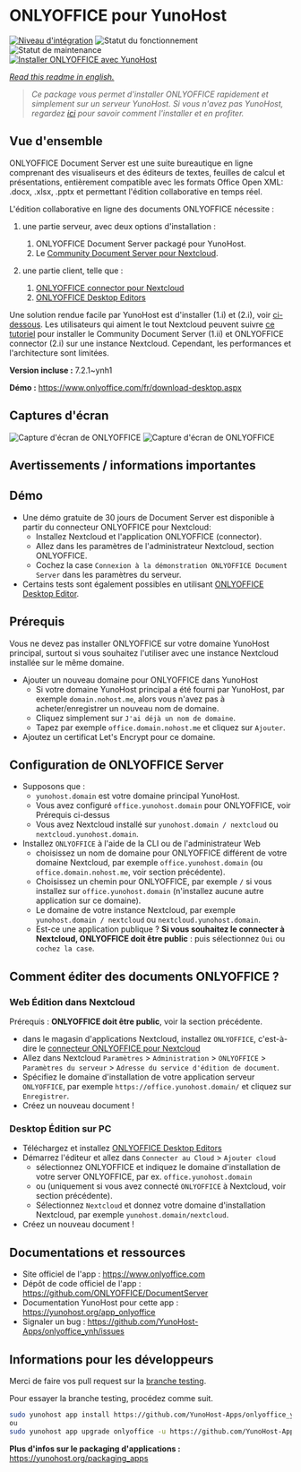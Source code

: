 <!--
N.B.: This README was automatically generated by https://github.com/YunoHost/apps/tree/master/tools/README-generator
It shall NOT be edited by hand.
-->

# ONLYOFFICE pour YunoHost

[![Niveau d'intégration](https://dash.yunohost.org/integration/onlyoffice.svg)](https://dash.yunohost.org/appci/app/onlyoffice) ![Statut du fonctionnement](https://ci-apps.yunohost.org/ci/badges/onlyoffice.status.svg) ![Statut de maintenance](https://ci-apps.yunohost.org/ci/badges/onlyoffice.maintain.svg)  
[![Installer ONLYOFFICE avec YunoHost](https://install-app.yunohost.org/install-with-yunohost.svg)](https://install-app.yunohost.org/?app=onlyoffice)

*[Read this readme in english.](./README.md)*

> *Ce package vous permet d'installer ONLYOFFICE rapidement et simplement sur un serveur YunoHost.
Si vous n'avez pas YunoHost, regardez [ici](https://yunohost.org/#/install) pour savoir comment l'installer et en profiter.*

## Vue d'ensemble

ONLYOFFICE Document Server est une suite bureautique en ligne comprenant des visualiseurs et des éditeurs de textes, feuilles de calcul et présentations, entièrement compatible avec les formats Office Open XML: .docx, .xlsx, .pptx et permettant l'édition collaborative en temps réel.

L'édition collaborative en ligne des documents ONLYOFFICE nécessite :
1. une partie serveur, avec deux options d'installation :
    1. ONLYOFFICE Document Server packagé pour YunoHost.
    2. Le [Community Document Server pour Nextcloud](https://apps.nextcloud.com/apps/documentserver_community).

2. une partie client, telle que :
    1. [ONLYOFFICE connector pour Nextcloud](https://apps.nextcloud.com/apps/onlyoffice)
    2. [ONLYOFFICE Desktop Editors](https://www.onlyoffice.com/fr/download-desktop.aspx)

Une solution rendue facile par YunoHost est d'installer (1.i) et (2.i), voir [ci-dessous](https://github.com/YunoHost-Apps/onlyoffice_ynh/blob/master/README_fr.md#configuration-de-onlyoffice-server). Les utilisateurs qui aiment le tout Nextcloud peuvent suivre [ce tutoriel](https://github.com/YunoHost-Apps/nextcloud_ynh/blob/master/README_fr.md#configurer-lint%C3%A9gration-donlyoffice) pour installer le Community Document Server (1.ii) et ONLYOFFICE connector (2.i) sur une instance Nextcloud. Cependant, les performances et l'architecture sont limitées.


**Version incluse :** 7.2.1~ynh1

**Démo :** https://www.onlyoffice.com/fr/download-desktop.aspx

## Captures d'écran

![Capture d'écran de ONLYOFFICE](./doc/screenshots/.DS_Store)
![Capture d'écran de ONLYOFFICE](./doc/screenshots/document-short.png)

## Avertissements / informations importantes

## Démo

* Une démo gratuite de 30 jours de Document Server est disponible à partir du connecteur ONLYOFFICE pour Nextcloud:
   * Installez Nextcloud et l'application ONLYOFFICE (connector).
   * Allez dans les paramètres de l'administrateur Nextcloud, section ONLYOFFICE.
   * Cochez la case `Connexion à la démonstration ONLYOFFICE Document Server` dans les paramètres du serveur.
* Certains tests sont également possibles en utilisant [ONLYOFFICE Desktop Editor](https://www.onlyoffice.com/fr/download-desktop.aspx).

## Prérequis

Vous ne devez pas installer ONLYOFFICE sur votre domaine YunoHost principal, surtout si vous souhaitez l'utiliser avec une instance Nextcloud installée sur le même domaine.
* Ajouter un nouveau domaine pour ONLYOFFICE dans YunoHost
   * Si votre domaine YunoHost principal a été fourni par YunoHost, par exemple `domain.nohost.me`, alors vous n'avez pas à acheter/enregistrer un nouveau nom de domaine.
   * Cliquez simplement sur `J'ai déjà un nom de domaine`.
   * Tapez par exemple `office.domain.nohost.me` et cliquez sur `Ajouter`.
* Ajoutez un certificat Let's Encrypt pour ce domaine.

## Configuration de ONLYOFFICE Server

* Supposons que :
   * `yunohost.domain` est votre domaine principal YunoHost.
   * Vous avez configuré `office.yunohost.domain` pour ONLYOFFICE, voir Prérequis ci-dessus
   * Vous avez Nextcloud installé sur `yunohost.domain / nextcloud` ou `nextcloud.yunohost.domain`.
* Installez `ONLYOFFICE` à l'aide de la CLI ou de l'administrateur Web
   * choisissez un nom de domaine pour ONLYOFFICE différent de votre domaine Nextcloud, par exemple `office.yunohost.domain`  (ou `office.domain.nohost.me`, voir section précédente).
   * Choisissez un chemin pour ONLYOFFICE, par exemple `/` si vous installez sur `office.yunohost.domain` (n'installez aucune autre application sur ce domaine).
   * Le domaine de votre instance Nextcloud, par exemple `yunohost.domain / nextcloud` ou `nextcloud.yunohost.domain`.
   * Est-ce une application publique ? **Si vous souhaitez le connecter à Nextcloud, ONLYOFFICE doit être public** : puis sélectionnez `Oui` ou `cochez la case`.

## Comment éditer des documents ONLYOFFICE ?

### Web Édition dans Nextcloud

Prérequis : **ONLYOFFICE doit être public**, voir la section précédente.
* dans le magasin d'applications Nextcloud, installez `ONLYOFFICE`, c'est-à-dire le [connecteur ONLYOFFICE pour Nextcloud](https://apps.nextcloud.com/apps/onlyoffice)
* Allez dans Nextcloud `Paramètres` > `Administration` > `ONLYOFFICE` > `Paramètres du serveur` > `Adresse du service d'édition de document`.
* Spécifiez le domaine d'installation de votre application serveur `ONLYOFFICE`, par exemple `https://office.yunohost.domain/` et cliquez sur `Enregistrer`.
* Créez un nouveau document !

### Desktop Édition sur PC

* Téléchargez et installez [ONLYOFFICE Desktop Editors](https://www.onlyoffice.com/fr/download-desktop.aspx)
* Démarrez l'éditeur et allez dans `Connecter au Cloud` > `Ajouter cloud`
  * sélectionnez ONLYOFFICE et indiquez le domaine d'installation de votre server ONLYOFFICE, par ex. `office.yunohost.domain`
  * ou (uniquement si vous avez connecté `ONLYOFFICE` à Nextcloud, voir section précédente).
  * Sélectionnez `Nextcloud` et donnez votre domaine d'installation Nextcloud, par exemple `yunohost.domain/nextcloud`.
* Créez un nouveau document !

## Documentations et ressources

* Site officiel de l'app : <https://www.onlyoffice.com>
* Dépôt de code officiel de l'app : <https://github.com/ONLYOFFICE/DocumentServer>
* Documentation YunoHost pour cette app : <https://yunohost.org/app_onlyoffice>
* Signaler un bug : <https://github.com/YunoHost-Apps/onlyoffice_ynh/issues>

## Informations pour les développeurs

Merci de faire vos pull request sur la [branche testing](https://github.com/YunoHost-Apps/onlyoffice_ynh/tree/testing).

Pour essayer la branche testing, procédez comme suit.

``` bash
sudo yunohost app install https://github.com/YunoHost-Apps/onlyoffice_ynh/tree/testing --debug
ou
sudo yunohost app upgrade onlyoffice -u https://github.com/YunoHost-Apps/onlyoffice_ynh/tree/testing --debug
```

**Plus d'infos sur le packaging d'applications :** <https://yunohost.org/packaging_apps>
